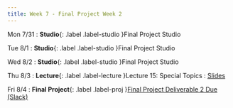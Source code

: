 ```yaml
---
title: Week 7 - Final Project Week 2
---
```


Mon 7/31
: **Studio**{: .label .label-studio }Final Project Studio

Tue 8/1
: **Studio**{: .label .label-studio }Final Project Studio

Wed 8/2
: **Studio**{: .label .label-studio }Final Project Studio

Thu 8/3
: **Lecture**{: .label .label-lecture }Lecture 15: Special Topics
  : [Slides](https://docs.google.com/presentation/d/1JuCh31XOAEvWOT3QuCR4U2-uAeNnfzj9A_hLnxh8fSI/edit?usp=drive_link)

Fri 8/4
: **Final Project**{: .label .label-proj }[Final Project Deliverable 2 Due (Slack)](https://docs.google.com/document/d/1_5ATl3LpZPSpq-tS1OZ2o5ny9sXoNLdanByHLQAexAs/edit?usp=sharing)
